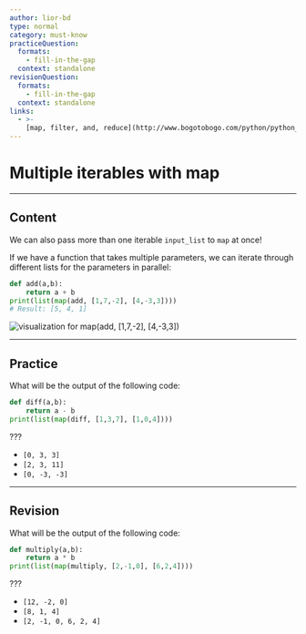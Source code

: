```yaml
---
author: lior-bd
type: normal
category: must-know
practiceQuestion:
  formats:
    - fill-in-the-gap
  context: standalone
revisionQuestion:
  formats:
    - fill-in-the-gap
  context: standalone
links:
  - >-
    [map, filter, and, reduce](http://www.bogotobogo.com/python/python_fncs_map_filter_reduce.php){website}
---
```


# Multiple iterables with map

---

## Content

We can also pass more than one iterable `input_list` to `map` at once! 

If we have a function that takes multiple parameters, we can iterate through different lists for the parameters in parallel:

```python
def add(a,b):
    return a + b
print(list(map(add, [1,7,-2], [4,-3,3])))
# Result: [5, 4, 1]
```

![visualization for map(add, [1,7,-2], [4,-3,3])](https://img.enkipro.com/f172827c80f6a94d5ce5c7f186e6b8e1.png)


---

## Practice

What will be the output of the following code:

```python
def diff(a,b):
    return a - b
print(list(map(diff, [1,3,7], [1,0,4])))
```
???

- `[0, 3, 3]`
- `[2, 3, 11]`
- `[0, -3, -3]`



---

## Revision

What will be the output of the following code:

```python
def multiply(a,b):
    return a * b
print(list(map(multiply, [2,-1,0], [6,2,4])))
```
???

- `[12, -2, 0]`
- `[8, 1, 4]`
- `[2, -1, 0, 6, 2, 4]`